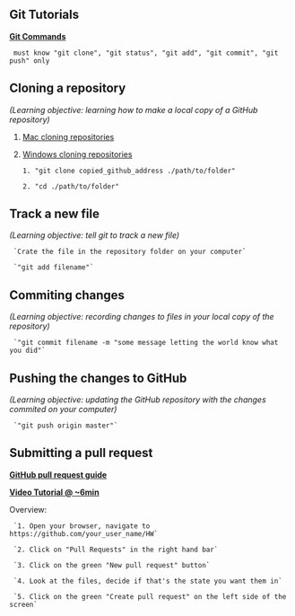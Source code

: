 ## Git Tutorials
**[Git Commands](https://confluence.atlassian.com/display/STASH/Basic+Git+commands)**

     must know "git clone", "git status", "git add", "git commit", "git push" only

## Cloning a repository
*(Learning objective: learning how to make a local copy of a GitHub repository)*

1. [Mac cloning repositories](https://help.github.com/articles/working-with-repositories/)

2. [Windows cloning repositories](https://help.github.com/articles/adding-repositories-with-github-for-windows/)
     
    `1. "git clone copied_github_address ./path/to/folder"`

    `2. "cd ./path/to/folder"`

## Track a new file
*(Learning objective: tell git to track a new file)*

     `Crate the file in the repository folder on your computer`
     
     `"git add filename"`

## Commiting changes
*(Learning objective: recording changes to files in your local copy of the repository)*

     `"git commit filename -m "some message letting the world know what you did"`

## Pushing the changes to GitHub
*(Learning objective: updating the GitHub repository with the changes commited on your computer)*

     `"git push origin master"`


## Submitting a pull request

**[GitHub pull request guide](https://help.github.com/articles/using-pull-requests/)**

**[Video Tutorial @ ~6min](https://www.youtube.com/watch?v=oFYyTZwMyAg)**

Overview:

     `1. Open your browser, navigate to https://github.com/your_user_name/HW`

     `2. Click on "Pull Requests" in the right hand bar`

     `3. Click on the green "New pull request" button`

     `4. Look at the files, decide if that's the state you want them in`

     `5. Click on the green "Create pull request" on the left side of the screen`
